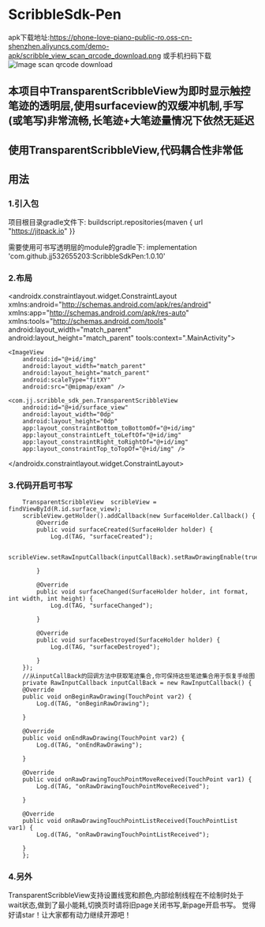 # ScribbleSdk-Pen

apk下载地址:https://phone-love-piano-public-ro.oss-cn-shenzhen.aliyuncs.com/demo-apk/scribble_view_scan_qrcode_download.png
或手机扫码下载
![Image scan qrcode download](https://phone-love-piano-public-ro.oss-cn-shenzhen.aliyuncs.com/demo-apk/scribble_sdk_scan_qrcode_download.png)

##  本项目中TransparentScribbleView为即时显示触控笔迹的透明层,使用surfaceview的双缓冲机制,手写(或笔写)非常流畅,长笔迹+大笔迹量情况下依然无延迟

##  使用TransparentScribbleView,代码耦合性非常低




##  用法

###  1.引入包

项目根目录gradle文件下: 
buildscript.repositories{maven { url "https://jitpack.io" }}

需要使用可书写透明层的module的gradle下:
implementation 'com.github.jj532655203:ScribbleSdkPen:1.0.10'

###  2.布局
<androidx.constraintlayout.widget.ConstraintLayout xmlns:android="http://schemas.android.com/apk/res/android"
    xmlns:app="http://schemas.android.com/apk/res-auto"
    xmlns:tools="http://schemas.android.com/tools"
    android:layout_width="match_parent"
    android:layout_height="match_parent"
    tools:context=".MainActivity">

    <ImageView
        android:id="@+id/img"
        android:layout_width="match_parent"
        android:layout_height="match_parent"
        android:scaleType="fitXY"
        android:src="@mipmap/exam" />

    <com.jj.scribble_sdk_pen.TransparentScribbleView
        android:id="@+id/surface_view"
        android:layout_width="0dp"
        android:layout_height="0dp"
        app:layout_constraintBottom_toBottomOf="@+id/img"
        app:layout_constraintLeft_toLeftOf="@+id/img"
        app:layout_constraintRight_toRightOf="@+id/img"
        app:layout_constraintTop_toTopOf="@+id/img" />

</androidx.constraintlayout.widget.ConstraintLayout>

###  3.代码开启可书写
		TransparentScribbleView  scribleView = findViewById(R.id.surface_view);
        scribleView.getHolder().addCallback(new SurfaceHolder.Callback() {
            @Override
            public void surfaceCreated(SurfaceHolder holder) {
                Log.d(TAG, "surfaceCreated");

                scribleView.setRawInputCallback(inputCallBack).setRawDrawingEnable(true);

            }

            @Override
            public void surfaceChanged(SurfaceHolder holder, int format, int width, int height) {
                Log.d(TAG, "surfaceChanged");

            }

            @Override
            public void surfaceDestroyed(SurfaceHolder holder) {
                Log.d(TAG, "surfaceDestroyed");

            }
        });
		//从inputCallBack的回调方法中获取笔迹集合,你可保持这些笔迹集合用于恢复手绘图
		private RawInputCallback inputCallBack = new RawInputCallback() {
        @Override
        public void onBeginRawDrawing(TouchPoint var2) {
            Log.d(TAG, "onBeginRawDrawing");

        }

        @Override
        public void onEndRawDrawing(TouchPoint var2) {
            Log.d(TAG, "onEndRawDrawing");

        }

        @Override
        public void onRawDrawingTouchPointMoveReceived(TouchPoint var1) {
            Log.d(TAG, "onRawDrawingTouchPointMoveReceived");

        }

        @Override
        public void onRawDrawingTouchPointListReceived(TouchPointList var1) {
            Log.d(TAG, "onRawDrawingTouchPointListReceived");

        }
		};


###  4.另外
TransparentScribbleView支持设置线宽和颜色,内部绘制线程在不绘制时处于wait状态,做到了最小能耗,切换页时请将旧page关闭书写,新page开启书写。
觉得好请star！让大家都有动力继续开源吧！


